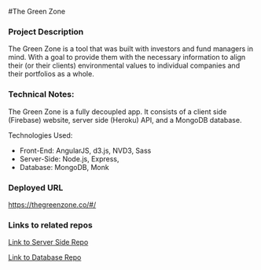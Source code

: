 #The Green Zone

### Project Description

The Green Zone is a tool that was built with investors and fund managers in mind. With a goal to provide them with the necessary information to align their (or their clients) environmental values to individual companies and their portfolios as a whole.

### Technical Notes:

The Green Zone is a fully decoupled app. It consists of a client side (Firebase) website, server side (Heroku) API, and a MongoDB database.

Technologies Used:
* Front-End: AngularJS, d3.js, NVD3, Sass
* Server-Side: Node.js, Express,
* Database: MongoDB, Monk

### Deployed URL
https://thegreenzone.co/#/

### Links to related repos

[Link to Server Side Repo](https://github.com/Maciul/TheGreenZone-Server)

[Link to Database Repo](https://github.com/Maciul/TheGreenZone-Database)
